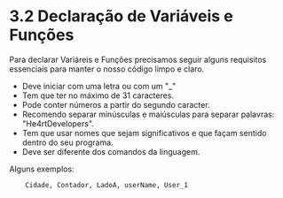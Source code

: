 # 3.2 Declaração de Variáveis e Funções

Para declarar Variáreis e Funções precisamos seguir alguns requisitos essenciais para manter o nosso código limpo e claro.

- Deve iniciar com uma letra ou com um "_"
- Tem que ter no máximo de 31 caracteres.
- Pode conter números a partir do segundo caracter.
- Recomendo separar minúsculas e maiúsculas para separar palavras: "He4rtDevelopers".
- Tem que usar nomes que sejam significativos e que façam sentido dentro do seu programa.
- Deve ser diferente dos comandos da linguagem.

Alguns exemplos:

```
    Cidade, Contador, LadoA, userName, User_1
```